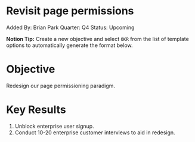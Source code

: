 # Revisit page permissions

Added By: Brian Park
Quarter: Q4
Status: Upcoming

**Notion Tip:** Create a new objective and select `OKR` from the list of template options to automatically generate the format below.

# Objective

Redesign our page permissioning paradigm. 

# Key Results

1. Unblock enterprise user signup. 
2. Conduct 10-20 enterprise customer interviews to aid in redesign.